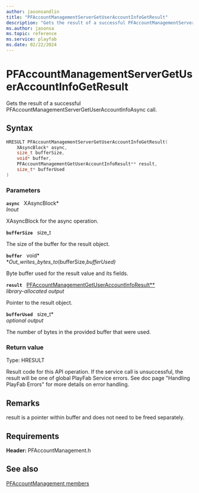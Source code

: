 ```yaml
---
author: jasonsandlin
title: "PFAccountManagementServerGetUserAccountInfoGetResult"
description: "Gets the result of a successful PFAccountManagementServerGetUserAccountInfoAsync call."
ms.author: jasonsa
ms.topic: reference
ms.service: playfab
ms.date: 02/22/2024
---
```


# PFAccountManagementServerGetUserAccountInfoGetResult  

Gets the result of a successful PFAccountManagementServerGetUserAccountInfoAsync call.  

## Syntax  
  
```cpp
HRESULT PFAccountManagementServerGetUserAccountInfoGetResult(  
    XAsyncBlock* async,  
    size_t bufferSize,  
    void* buffer,  
    PFAccountManagementGetUserAccountInfoResult** result,  
    size_t* bufferUsed  
)  
```  
  
### Parameters  
  
**`async`** &nbsp; XAsyncBlock*  
*_Inout_*  
  
XAsyncBlock for the async operation.  
  
**`bufferSize`** &nbsp; size_t  
  
The size of the buffer for the result object.  
  
**`buffer`** &nbsp; void*  
*_Out_writes_bytes_to_(bufferSize,*bufferUsed)*  
  
Byte buffer used for the result value and its fields.  
  
**`result`** &nbsp; [PFAccountManagementGetUserAccountInfoResult**](../../pfaccountmanagementtypes/structs/pfaccountmanagementgetuseraccountinforesult.md)  
*library-allocated output*  
  
Pointer to the result object.  
  
**`bufferUsed`** &nbsp; size_t*  
*optional output*  
  
The number of bytes in the provided buffer that were used.  
  
  
### Return value
Type: HRESULT
  
Result code for this API operation. If the service call is unsuccessful, the result will be one of global PlayFab Service errors. See doc page "Handling PlayFab Errors" for more details on error handling.
  
## Remarks  
  
result is a pointer within buffer and does not need to be freed separately.
  
## Requirements  
  
**Header:** PFAccountManagement.h
  
## See also  
[PFAccountManagement members](../pfaccountmanagement_members.md)  

  
  
